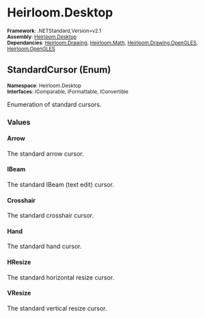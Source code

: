 # Heirloom.Desktop

<small>**Framework**: .NETStandard,Version=v2.1</small>  
<small>**Assembly**: [Heirloom.Desktop](../heirloom.desktop/heirloom.desktop.md)</small>  
<small>**Dependancies**: [Heirloom.Drawing](../Heirloom.Drawing/Heirloom.Drawing.md), [Heirloom.Math](../Heirloom.Math/Heirloom.Math.md), [Heirloom.Drawing.OpenGLES](../Heirloom.Drawing.OpenGLES/Heirloom.Drawing.OpenGLES.md), [Heirloom.OpenGLES](../Heirloom.OpenGLES/Heirloom.OpenGLES.md)</small>  

## StandardCursor (Enum)
<small>**Namespace**: Heirloom.Desktop</sub></small>  
<small>**Interfaces**: IComparable, IFormattable, IConvertible</small>  

Enumeration of standard cursors.

### Values

#### Arrow
<member name="F:Heirloom.Desktop.StandardCursor.Arrow">
  <summary>
            The standard arrow cursor.
            </summary>
</member>

#### IBeam
<member name="F:Heirloom.Desktop.StandardCursor.IBeam">
  <summary>
            The standard IBeam (text edit) cursor.
            </summary>
</member>

#### Crosshair
<member name="F:Heirloom.Desktop.StandardCursor.Crosshair">
  <summary>
            The standard crosshair cursor.
            </summary>
</member>

#### Hand
<member name="F:Heirloom.Desktop.StandardCursor.Hand">
  <summary>
            The standard hand cursor.
            </summary>
</member>

#### HResize
<member name="F:Heirloom.Desktop.StandardCursor.HResize">
  <summary>
            The standard horizontal resize cursor.
            </summary>
</member>

#### VResize
<member name="F:Heirloom.Desktop.StandardCursor.VResize">
  <summary>
            The standard vertical resize cursor.
            </summary>
</member>


